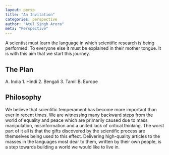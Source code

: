 ```yaml
---
layout: persp
title: "An Invitation"
categories: perspective
author: "Atul Singh Arora"
meta: "Perspective"
---
```


A scientist must learn the language in which scientific research is being performed. To everyone else it must be explained in their mother tongue. It is with this aim that we start this journey.

## The Plan
A. India
	1. Hindi
	2. Bengali
	3. Tamil
B. Europe

## Philosophy
We believe that scientific temperament has become more important than ever in recent times. We are witnessing many backward steps from the world of equality and peace which are primarily caused due to mass manipulation, misinformation and a united lack of critical thinking. The worst part of it all is that the gifts discovered by the scientific process are themselves being used to this effect.
Delivering high-quality articles to the masses in the languages most dear to them, written by their own people, is a step towards building a world we would like to live in.